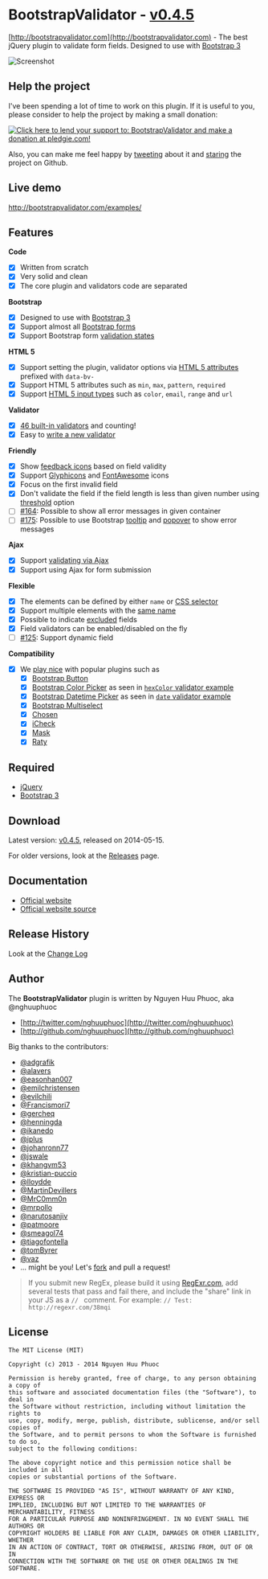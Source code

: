 # BootstrapValidator - [v0.4.5](https://github.com/nghuuphuoc/bootstrapvalidator/releases/download/v0.4.5/bootstrapvalidator-dist-0.4.5.zip)

[http://bootstrapvalidator.com](http://bootstrapvalidator.com) - The best jQuery plugin to validate form fields. Designed to use with [Bootstrap 3](http://getbootstrap.com)

![Screenshot](screenshots/screenshot.png)

## Help the project

I've been spending a lot of time to work on this plugin. If it is useful to you, please consider to help the project by making a small donation:

<a href="https://pledgie.com/campaigns/24885"><img alt="Click here to lend your support to: BootstrapValidator and make a donation at pledgie.com!" src="https://pledgie.com/campaigns/24885.png?skin_name=chrome" border="0" /></a>

Also, you can make me feel happy by [tweeting](https://twitter.com/intent/tweet?hashtags=javascript,jquery,twbootstrap&original_referer=http://github.com/nghuuphuoc/bootstrapvalidator&text=BootstrapValidator%20is%20the%20best%20jQuery%20plugin%20to%20validate%20form%20fields&url=http://bootstrapvalidator.com) about it and [staring](https://github.com/nghuuphuoc/bootstrapvalidator/stargazers) the project on Github.

## Live demo

http://bootstrapvalidator.com/examples/

## Features

__Code__
- [x] Written from scratch
- [x] Very solid and clean
- [x] The core plugin and validators code are separated

__Bootstrap__
- [x] Designed to use with [Bootstrap 3](http://getbootstrap.com)
- [x] Support almost all [Bootstrap forms](http://getbootstrap.com/css/#forms)
- [x] Support Bootstrap form [validation states](http://getbootstrap.com/css/#forms-control-validation)

__HTML 5__
- [x] Support setting the plugin, validator options via [HTML 5 attributes](http://bootstrapvalidator.com/examples#attribute) prefixed with ```data-bv-```
- [x] Support HTML 5 attributes such as ```min```, ```max```, ```pattern```, ```required```
- [x] Support [HTML 5 input types](http://bootstrapvalidator.com/examples#html5) such as ```color```, ```email```, ```range``` and ```url```

__Validator__
- [x] [46 built-in validators](http://bootstrapvalidator.com/validators/) and counting!
- [x] Easy to [write a new validator](http://bootstrapvalidator.com/developing/)
 
__Friendly__
- [x] Show [feedback icons](http://bootstrapvalidator.com/settings/#feedback-icons) based on field validity
- [x] Support [Glyphicons](http://getbootstrap.com/components/#glyphicons) and [FontAwesome](http://fontawesome.io/icons) icons
- [x] Focus on the first invalid field
- [x] Don't validate the field if the field length is less than given number using [threshold](http://bootstrapvalidator.com/settings/#threshold) option
- [ ] [#164](https://github.com/nghuuphuoc/bootstrapvalidator/issues/164): Possible to show all error messages in given container
- [ ] [#175](https://github.com/nghuuphuoc/bootstrapvalidator/issues/175): Possible to use Bootstrap [tooltip](http://getbootstrap.com/javascript/#tooltips) and [popover](http://getbootstrap.com/javascript/#popovers) to show error messages
 
__Ajax__
- [x] Support [validating via Ajax](http://bootstrapvalidator.com/validators/remote/)
- [x] Support using Ajax for form submission
 
__Flexible__
- [x] The elements can be defined by either ```name``` or [CSS selector](http://bootstrapvalidator.com/settings/#selector-example)
- [x] Support multiple elements with the [same name](http://bootstrapvalidator.com/examples/#fields-with-same-name)
- [x] Possible to indicate [excluded](http://bootstrapvalidator.com/settings/#excluded) fields
- [x] Field validators can be enabled/disabled on the fly
- [ ] [#125](https://github.com/nghuuphuoc/bootstrapvalidator/issues/125): Support dynamic field
 
__Compatibility__
- [x] We [play nice](http://bootstrapvalidator.com/examples/#compatibility) with popular plugins such as
    - [x] [Bootstrap Button](http://getbootstrap.com/javascript/#buttons)
    - [x] [Bootstrap Color Picker](http://mjolnic.github.io/bootstrap-colorpicker/) as seen in [```hexColor``` validator example](http://bootstrapvalidator.com/validators/hexColor/#color-picker-example)
    - [x] [Bootstrap Datetime Picker](http://eonasdan.github.io/bootstrap-datetimepicker/) as seen in [```date``` validator example](http://bootstrapvalidator.com/validators/date/#date-picker-example)
    - [x] [Bootstrap Multiselect](http://davidstutz.github.io/bootstrap-multiselect/)
    - [x] [Chosen](http://harvesthq.github.io/chosen/)
    - [x] [iCheck](http://fronteed.com/iCheck/)
    - [x] [Mask](http://igorescobar.github.io/jQuery-Mask-Plugin/)
    - [x] [Raty](http://wbotelhos.com/raty)

## Required

* [jQuery](http://jquery.com/)
* [Bootstrap 3](http://getbootstrap.com/)
 
## Download

Latest version: [v0.4.5](https://github.com/nghuuphuoc/bootstrapvalidator/releases/download/v0.4.5/bootstrapvalidator-dist-0.4.5.zip), released on 2014-05-15.

For older versions, look at the [Releases](https://github.com/nghuuphuoc/bootstrapvalidator/releases) page.

## Documentation

* [Official website](http://bootstrapvalidator.com)
* [Official website source](https://github.com/nghuuphuoc/bootstrapvalidator/tree/gh-pages)

## Release History

Look at the [Change Log](CHANGELOG.md)

## Author

The __BootstrapValidator__ plugin is written by Nguyen Huu Phuoc, aka @nghuuphuoc

* [http://twitter.com/nghuuphuoc](http://twitter.com/nghuuphuoc)
* [http://github.com/nghuuphuoc](http://github.com/nghuuphuoc)

Big thanks to the contributors:

* [@adgrafik](https://github.com/adgrafik)
* [@alavers](https://github.com/alavers)
* [@easonhan007](https://github.com/easonhan007)
* [@emilchristensen](https://github.com/emilchristensen)
* [@evilchili](https://github.com/evilchili)
* [@Francismori7](https://github.com/Francismori7)
* [@gercheq](https://github.com/gercheq)
* [@henningda](https://github.com/henningda)
* [@ikanedo](https://github.com/ikanedo)
* [@iplus](https://github.com/iplus)
* [@johanronn77](https://github.com/johanronn77)
* [@jswale](https://github.com/jswale)
* [@khangvm53](https://github.com/khangvm53)
* [@kristian-puccio](https://github.com/kristian-puccio)
* [@lloydde](https://github.com/lloydde)
* [@MartinDevillers](https://github.com/MartinDevillers)
* [@MrC0mm0n](https://github.com/MrC0mm0n)
* [@mrpollo](https://github.com/mrpollo)
* [@narutosanjiv](https://github.com/narutosanjiv)
* [@patmoore](https://github.com/patmoore)
* [@smeagol74](https://github.com/smeagol74)
* [@tiagofontella](https://github.com/tiagofontella)
* [@tomByrer](https://github.com/tomByrer)
* [@vaz](https://github.com/vaz)
* ... might be you! Let's [fork](https://github.com/nghuuphuoc/bootstrapvalidator/fork) and pull a request!

> If you submit new RegEx, please build it using [RegExr.com](http://regexr.com/), add several tests that pass and fail there,
> and include the "share" link in your JS as a ```// ``` comment.
> For example: ```// Test: http://regexr.com/38mqi```

## License

```
The MIT License (MIT)

Copyright (c) 2013 - 2014 Nguyen Huu Phuoc

Permission is hereby granted, free of charge, to any person obtaining a copy of
this software and associated documentation files (the "Software"), to deal in
the Software without restriction, including without limitation the rights to
use, copy, modify, merge, publish, distribute, sublicense, and/or sell copies of
the Software, and to permit persons to whom the Software is furnished to do so,
subject to the following conditions:

The above copyright notice and this permission notice shall be included in all
copies or substantial portions of the Software.

THE SOFTWARE IS PROVIDED "AS IS", WITHOUT WARRANTY OF ANY KIND, EXPRESS OR
IMPLIED, INCLUDING BUT NOT LIMITED TO THE WARRANTIES OF MERCHANTABILITY, FITNESS
FOR A PARTICULAR PURPOSE AND NONINFRINGEMENT. IN NO EVENT SHALL THE AUTHORS OR
COPYRIGHT HOLDERS BE LIABLE FOR ANY CLAIM, DAMAGES OR OTHER LIABILITY, WHETHER
IN AN ACTION OF CONTRACT, TORT OR OTHERWISE, ARISING FROM, OUT OF OR IN
CONNECTION WITH THE SOFTWARE OR THE USE OR OTHER DEALINGS IN THE SOFTWARE.
```
